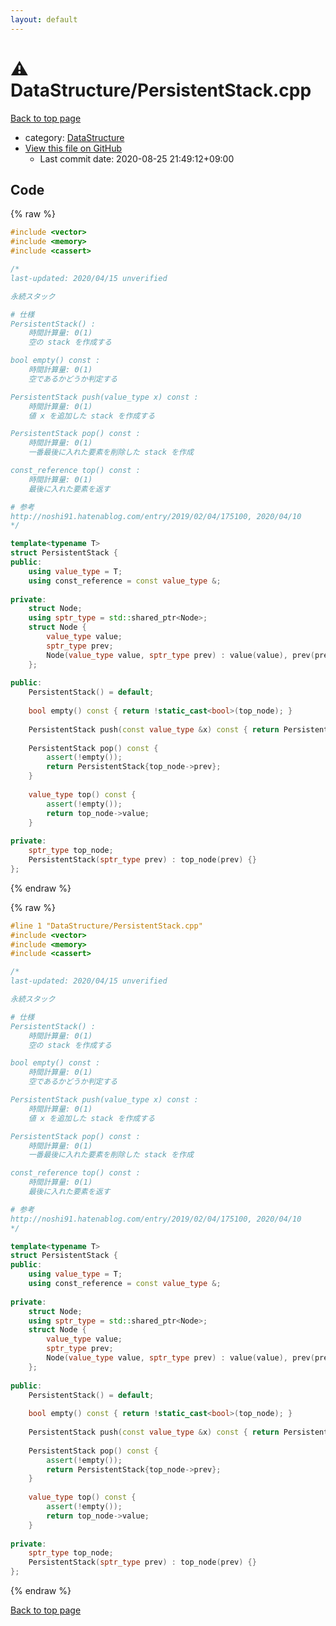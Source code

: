 ```yaml
---
layout: default
---
```


<!-- mathjax config similar to math.stackexchange -->
<script type="text/javascript" async
  src="https://cdnjs.cloudflare.com/ajax/libs/mathjax/2.7.5/MathJax.js?config=TeX-MML-AM_CHTML">
</script>
<script type="text/x-mathjax-config">
  MathJax.Hub.Config({
    TeX: { equationNumbers: { autoNumber: "AMS" }},
    tex2jax: {
      inlineMath: [ ['$','$'] ],
      processEscapes: true
    },
    "HTML-CSS": { matchFontHeight: false },
    displayAlign: "left",
    displayIndent: "2em"
  });
</script>

<script type="text/javascript" src="https://cdnjs.cloudflare.com/ajax/libs/jquery/3.4.1/jquery.min.js"></script>
<script src="https://cdn.jsdelivr.net/npm/jquery-balloon-js@1.1.2/jquery.balloon.min.js" integrity="sha256-ZEYs9VrgAeNuPvs15E39OsyOJaIkXEEt10fzxJ20+2I=" crossorigin="anonymous"></script>
<script type="text/javascript" src="../../assets/js/copy-button.js"></script>
<link rel="stylesheet" href="../../assets/css/copy-button.css" />


# :warning: DataStructure/PersistentStack.cpp

<a href="../../index.html">Back to top page</a>

* category: <a href="../../index.html#5e248f107086635fddcead5bf28943fc">DataStructure</a>
* <a href="{{ site.github.repository_url }}/blob/master/DataStructure/PersistentStack.cpp">View this file on GitHub</a>
    - Last commit date: 2020-08-25 21:49:12+09:00




## Code

<a id="unbundled"></a>
{% raw %}
```cpp
#include <vector>
#include <memory>
#include <cassert>

/*
last-updated: 2020/04/15 unverified

永続スタック

# 仕様
PersistentStack() :
	時間計算量: Θ(1)
	空の stack を作成する

bool empty() const :
	時間計算量: Θ(1)
	空であるかどうか判定する

PersistentStack push(value_type x) const :
	時間計算量: Θ(1)
	値 x を追加した stack を作成する

PersistentStack pop() const :
	時間計算量: Θ(1)
	一番最後に入れた要素を削除した stack を作成

const_reference top() const :
	時間計算量: Θ(1)
	最後に入れた要素を返す

# 参考
http://noshi91.hatenablog.com/entry/2019/02/04/175100, 2020/04/10
*/

template<typename T>
struct PersistentStack {
public:
	using value_type = T;
	using const_reference = const value_type &;
	
private:
	struct Node;
	using sptr_type = std::shared_ptr<Node>;
	struct Node {
		value_type value;
		sptr_type prev;
		Node(value_type value, sptr_type prev) : value(value), prev(prev) {}
	};
	
public:
	PersistentStack() = default;
	
	bool empty() const { return !static_cast<bool>(top_node); }
	
	PersistentStack push(const value_type &x) const { return PersistentStack{ std::make_shared<Node>(x, top_node) }; }
	
	PersistentStack pop() const {
		assert(!empty());
		return PersistentStack{top_node->prev};
	}
	
	value_type top() const {
		assert(!empty());
		return top_node->value;
	}
	
private:
	sptr_type top_node;
	PersistentStack(sptr_type prev) : top_node(prev) {}
};

```
{% endraw %}

<a id="bundled"></a>
{% raw %}
```cpp
#line 1 "DataStructure/PersistentStack.cpp"
#include <vector>
#include <memory>
#include <cassert>

/*
last-updated: 2020/04/15 unverified

永続スタック

# 仕様
PersistentStack() :
	時間計算量: Θ(1)
	空の stack を作成する

bool empty() const :
	時間計算量: Θ(1)
	空であるかどうか判定する

PersistentStack push(value_type x) const :
	時間計算量: Θ(1)
	値 x を追加した stack を作成する

PersistentStack pop() const :
	時間計算量: Θ(1)
	一番最後に入れた要素を削除した stack を作成

const_reference top() const :
	時間計算量: Θ(1)
	最後に入れた要素を返す

# 参考
http://noshi91.hatenablog.com/entry/2019/02/04/175100, 2020/04/10
*/

template<typename T>
struct PersistentStack {
public:
	using value_type = T;
	using const_reference = const value_type &;
	
private:
	struct Node;
	using sptr_type = std::shared_ptr<Node>;
	struct Node {
		value_type value;
		sptr_type prev;
		Node(value_type value, sptr_type prev) : value(value), prev(prev) {}
	};
	
public:
	PersistentStack() = default;
	
	bool empty() const { return !static_cast<bool>(top_node); }
	
	PersistentStack push(const value_type &x) const { return PersistentStack{ std::make_shared<Node>(x, top_node) }; }
	
	PersistentStack pop() const {
		assert(!empty());
		return PersistentStack{top_node->prev};
	}
	
	value_type top() const {
		assert(!empty());
		return top_node->value;
	}
	
private:
	sptr_type top_node;
	PersistentStack(sptr_type prev) : top_node(prev) {}
};

```
{% endraw %}

<a href="../../index.html">Back to top page</a>

